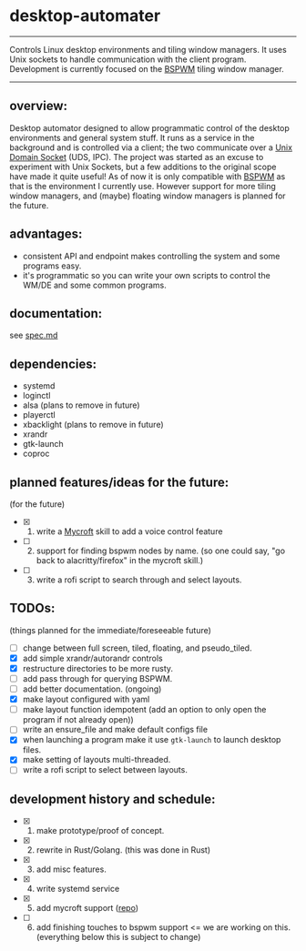 # desktop-automater
---
Controls Linux desktop environments and tiling window managers. It uses Unix sockets to handle communication with the client program. Development is currently focused on the [BSPWM](https://github.com/baskerville/bspwm) tiling window manager.

---

## overview:

Desktop automator designed to allow programmatic control of the desktop environments and general system stuff. It runs as a service in the background and is controlled via a client; the two communicate over a [Unix Domain Socket](https://en.wikipedia.org/wiki/Unix_domain_socket) (UDS, IPC). The project was started as an excuse to experiment with Unix Sockets, but a few additions to the original scope have made it quite useful! As of now it is only compatible with [BSPWM](https://github.com/baskerville/bspwm) as that is the environment I currently use. However support for more tiling window managers, and (maybe) floating window managers is planned for the future.

## advantages:

- consistent API and endpoint makes controlling the system and some programs easy.
- it's programmatic so you can write your own scripts to control the WM/DE and some common programs.

## documentation:

see [spec.md](spec.md)

## dependencies:
- systemd
- loginctl
- alsa (plans to remove in future)
- playerctl
- xbacklight (plans to remove in future)
- xrandr
- gtk-launch
- coproc

## planned features/ideas for the future:
(for the future)

- [x] 1. write a [Mycroft](https://mycroft-ai.gitbook.io/docs/) skill to add a voice control feature
- [ ] 2. support for finding bspwm nodes by name. (so one could say, "go back to alacritty/firefox" in the mycroft skill.)
- [ ] 3. write a rofi script to search through and select layouts.

## TODOs:
(things planned for the immediate/foreseeable future)

- [ ] change between full screen, tiled, floating, and pseudo_tiled.
- [x] add simple xrandr/autorandr controls
- [x] restructure directories to be more rusty.
- [ ] add pass through for querying BSPWM.
- [ ] add better documentation. (ongoing)
- [x] make layout configured with yaml
- [ ] make layout function idempotent (add an option to only open the program if not already open))
- [ ] write an ensure_file and make default configs file
- [x] when launching a program make it use `gtk-launch` to launch desktop files.
- [x] make setting of layouts multi-threaded.
- [ ] write a rofi script to select between layouts.

## development history and schedule:

- [x] 1. make prototype/proof of concept.
- [x] 2. rewrite in Rust/Golang. (this was done in Rust)
- [x] 3. add misc features.
- [x] 4. write systemd service
- [x] 5. add mycroft support ([repo](https://github.com/calacuda/mycroft-linux-control-skill))
- [ ] 6. add finishing touches to bspwm support <= we are working on this. (everything below this is subject to change)
